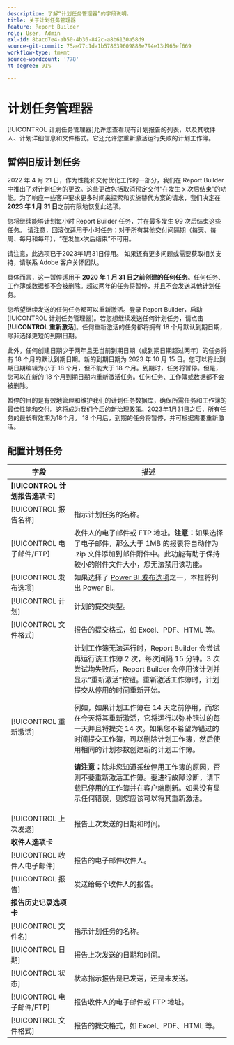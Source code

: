 ```yaml
---
description: 了解“计划任务管理器”的字段说明。
title: 关于计划任务管理器
feature: Report Builder
role: User, Admin
exl-id: 8bacd7e4-ab50-4b36-842c-a8b6130a58d9
source-git-commit: 75ae77c1da1b578639609888e794e13d965ef669
workflow-type: tm+mt
source-wordcount: '778'
ht-degree: 91%

---
```


# 计划任务管理器

[!UICONTROL 计划任务管理器]允许您查看现有计划报告的列表，以及其收件人、计划详细信息和文件格式。它还允许您重新激活运行失败的计划工作簿。

## 暂停旧版计划任务

2022 年 4 月 21 日，作为性能和交付优化工作的一部分，我们在 Report Builder 中推出了对计划任务的更改。这些更改包括取消预定交付“在发生 x 次后结束”的功能。为了响应一些客户要求更多时间来探索和实施替代方案的请求，我们决定在 **2023 年 1 月 31 日**&#x200B;之前有限地恢复此选项。

您将继续能够计划每小时 Report Builder 任务，并在最多发生 99 次后结束这些任务。 请注意，回滚仅适用于小时任务；对于所有其他交付间隔期（每天、每周、每月和每年），“在发生x次后结束”不可用。

请注意，此选项已于2023年1月31日停用。
如果还有更多问题或需要获取相关支持，请联系 Adobe 客户关怀团队。

具体而言，这一暂停适用于 **2020 年 1 月 31 日之前创建的任何任务**。任何任务、工作簿或数据都不会被删除。超过两年的任务将暂停，并且不会发送其他计划任务。

您希望继续发送的任何任务都可以重新激活。登录 Report Builder，启动[!UICONTROL 计划任务管理器]。若您想继续发送任何计划任务，请点击&#x200B;**[!UICONTROL 重新激活]**。任何重新激活的任务都将拥有 18 个月默认到期日期，除非选择更短的到期日期。

此外，任何创建日期少于两年且无当前到期日期（或到期日期超过两年）的任务将有 18 个月的默认到期日期。新的到期日期为 2023 年 10 月 15 日。您可以将此到期日期编辑为小于 18 个月，但不能大于 18 个月。到期时，任务将暂停。但是，您可以在新的 18 个月到期日期内重新激活任务。任何任务、工作簿或数据都不会被删除。

暂停的目的是有效地管理和维护我们的计划任务数据库，确保所需任务和工作簿的最佳性能和交付。这将成为我们今后的新治理政策。2023年1月31日之后，所有任务的最长有效期为18个月。 18 个月后，到期的任务将暂停，并可根据需要重新激活。

## 配置计划任务

| 字段 | 描述 |
| --- | --- |
| **[!UICONTROL 计划报告选项卡]** | |
| [!UICONTROL 报告名称] | 指示计划任务的名称。 |
| [!UICONTROL 电子邮件/FTP] | 收件人的电子邮件或 FTP 地址。**注意：**&#x200B;如果选择了电子邮件，那么大于 1MB 的报表将自动作为 .zip 文件添加到邮件附件中。此功能有助于保持较小的附件文件大小，您无法禁用该功能。 |
| [!UICONTROL 发布选项] | 如果选择了 [Power BI 发布选项](https://experienceleague.adobe.com/docs/analytics/analyze/report-builder/publish-powerbi/power-bi.html)之一，本栏将列出 Power BI。 |
| [!UICONTROL 计划] | 计划的提交类型。 |
| [!UICONTROL 文件格式] | 报告的提交格式，如 Excel、PDF、HTML 等。 |
| [!UICONTROL 重新激活] | 计划工作簿无法运行时，Report Builder 会尝试再运行该工作簿 2 次，每次间隔 15 分钟。3 次尝试均失败后，Report Builder 会停用该计划并显示“重新激活”按钮。重新激活工作簿时，计划提交从停用的时间重新开始。<p>例如，如果计划工作簿在 14 天之前停用，而您在今天将其重新激活，它将运行以弥补错过的每一天并且将提交 14 次。如果您不希望为错过的时间提交工作簿，可以删除计划工作簿，然后使用相同的计划参数创建新的计划工作簿。<p>**请注意：**&#x200B;除非您知道系统停用工作簿的原因，否则不要重新激活工作簿。要进行故障诊断，请下载已停用的工作簿并在客户端刷新。如果没有显示任何错误，则您应该可以将其重新激活。 |
| [!UICONTROL 上次发送] | 报告上次发送的日期和时间。 |
| **收件人选项卡** | |
| [!UICONTROL 收件人电子邮件] | 报告的电子邮件收件人。 |
| [!UICONTROL 报告] | 发送给每个收件人的报告。 |
| **报告历史记录选项卡** | |
| [!UICONTROL 文件名] | 指示计划任务的名称。 |
| [!UICONTROL 日期] | 报告上次发送的日期和时间。 |
| [!UICONTROL 状态] | 状态指示报告是已发送，还是未发送。 |
| [!UICONTROL 电子邮件/FTP] | 报告收件人的电子邮件或 FTP 地址。 |
| [!UICONTROL 文件格式] | 报告的提交格式，如 Excel、PDF、HTML 等。 |
